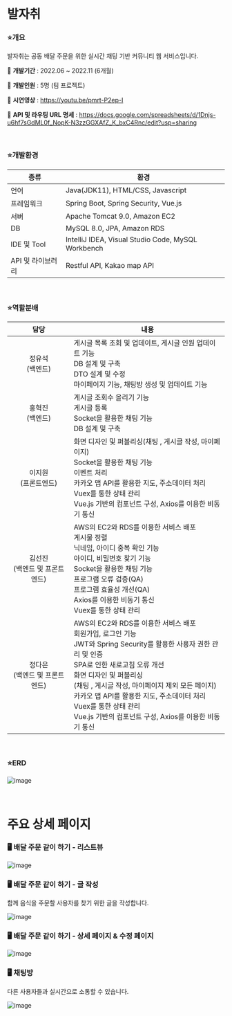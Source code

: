
# 발자취

### ⭐개요

발자취는 공동 배달 주문을 위한 실시간 채팅 기반 커뮤니티 웹 서비스입니다. 

📍 **개발기간** : 2022.06 ~ 2022.11 (6개월)

📍 **개발인원** : 5명 (팀 프로젝트)

📍 **시연영상** : https://youtu.be/pmrt-P2ep-I

📍 **API 및 라우팅 URL 명세** : https://docs.google.com/spreadsheets/d/1Dnjs-u6hf7sGdML0f_NopK-N3zzGGXAfZ_K_bxC4Rnc/edit?usp=sharing

<br>

### ⭐개발환경
|종류|환경|
|--|--|
|언어|Java(JDK11), HTML/CSS, Javascript|
|프레임워크|Spring Boot, Spring Security, Vue.js|
|서버|Apache Tomcat 9.0, Amazon EC2|
|DB|MySQL 8.0, JPA, Amazon RDS|
|IDE 및 Tool|IntelliJ IDEA, Visual Studio Code, MySQL Workbench|
|API 및 라이브러리|Restful API, Kakao map API|

<br>

### ⭐역할분배
|담당|내용|
|:--:|--|
|정유석<br>(백엔드)|게시글 목록 조회 및 업데이트, 게시글 인원 업데이트 기능<br>DB 설계  및 구축<br>DTO 설계 및 수정<br>마이페이지 기능, 채팅방 생성 및 업데이트 기능|
|홍혁진<br>(백엔드)|게시글 조회수 올리기 기능<br>게시글 등록<br>Socket을 활용한 채팅 기능<br>DB 설계 및 구축|
|이지원<br>(프론트엔드)|화면 디자인 및 퍼블리싱(채팅 , 게시글 작성, 마이페이지)<br>Socket을 활용한 채팅 기능<br>이벤트 처리<br>카카오 맵 API를 활용한 지도, 주소데이터 처리<br>Vuex를 통한 상태 관리<br>Vue.js 기반의 컴포넌트 구성, Axios를 이용한 비동기 통신|
|김선진<br>(백엔드 및 프론트엔드)|AWS의 EC2와 RDS를 이용한 서비스 배포<br>게시물 정렬<br>닉네임, 아이디 중복 확인 기능<br>아이디, 비밀번호 찾기 기능<br>Socket을 활용한 채팅 기능<br>프로그램 오류 검증(QA)<br>프로그램 효율성 개선(QA)<br>Axios를 이용한 비동기 통신<br>Vuex를 통한 상태 관리|
|정다은<br>(백엔드 및 프론트엔드)|AWS의 EC2와 RDS를 이용한 서비스 배포<br>회원가입, 로그인 기능<br>JWT와 Spring Security를 활용한 사용자 권한 관리 및 인증<br>SPA로 인한 새로고침 오류 개선<br>화면 디자인 및 퍼블리싱<br>(채팅 , 게시글 작성, 마이페이지 제외 모든 페이지)<br>카카오 맵 API를 활용한 지도, 주소데이터 처리<br>Vuex를 통한 상태 관리<br>Vue.js 기반의 컴포넌트 구성, Axios를 이용한 비동기 통신|

<br>

### ⭐ERD

![image](https://user-images.githubusercontent.com/54545026/211592033-982aad87-c1c1-4f66-aa96-61f89761dc20.png)

<br>

# 주요 상세 페이지

### 🖥 배달 주문 같이 하기 - 리스트뷰

![image](https://user-images.githubusercontent.com/54545026/211592893-789726dc-5b8a-49f9-9afb-214daf4c5882.png)

### 🖥 배달 주문 같이 하기 - 글 작성

함께 음식을 주문할 사용자를 찾기 위한 글을 작성합니다. 

![image](https://user-images.githubusercontent.com/54545026/211593792-2f5e458b-7ef7-430b-a27c-a14bee880539.png)

### 🖥 배달 주문 같이 하기 - 상세 페이지 & 수정 페이지

![image](https://user-images.githubusercontent.com/54545026/211594002-58127e40-273e-4724-89e0-2b1f21e8f534.png)


### 🖥 채팅방

다른 사용자들과 실시간으로 소통할 수 있습니다. 

![image](https://user-images.githubusercontent.com/54545026/211594165-d11ed0aa-60d6-4e06-ac91-ada6408a5ae2.png)

